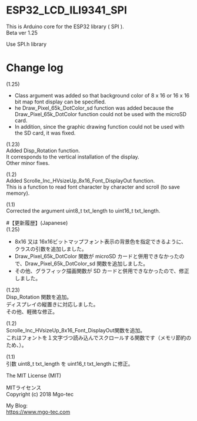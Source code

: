 # ESP32_LCD_ILI9341_SPI
This is Arduino core for the ESP32 library ( SPI ).  
Beta ver 1.25  
  
Use SPI.h library  
  
# Change log
(1.25)  
- Class argument was added so that background color of 8 x 16 or 16 x 16 bit map font display can be specified.  
- he Draw_Pixel_65k_DotColor_sd function was added because the Draw_Pixel_65k_DotColor function could not be used with the microSD card.  
- In addition, since the graphic drawing function could not be used with the SD card, it was fixed.  
  
(1.23)  
Added Disp_Rotation function.  
It corresponds to the vertical installation of the display.  
Other minor fixes.  
  
(1.2)  
Added Scrolle_Inc_HVsizeUp_8x16_Font_DisplayOut function.  
This is a function to read font character by character and scroll (to save memory).  
  
(1.1)  
Corrected the argument uint8_t txt_length to uint16_t txt_length.      
  
#【更新履歴】(Japanese)  
(1.25)  
- 8x16 又は 16x16ビットマップフォント表示の背景色を指定できるように、クラスの引数を追加しました。  
- Draw_Pixel_65k_DotColor 関数が microSD カードと併用できなかったので、Draw_Pixel_65k_DotColor_sd 関数を追加しました。  
- その他、グラフィック描画関数が SD カードと併用できなかったので、修正しました。  
  
(1.23)  
Disp_Rotation 関数を追加。  
ディスプレイの縦置きに対応しました。  
その他、軽微な修正。  
  
(1.2)  
Scrolle_Inc_HVsizeUp_8x16_Font_DisplayOut関数を追加。  
これはフォントを１文字づつ読み込んでスクロールする関数です（メモリ節約のため、）。  
  
(1.1)  
引数 uint8_t txt_length を uint16_t txt_length に修正。  
  
The MIT License (MIT)  
  
MITライセンス  
Copyright (c) 2018 Mgo-tec  
  
My Blog:  
https://www.mgo-tec.com  